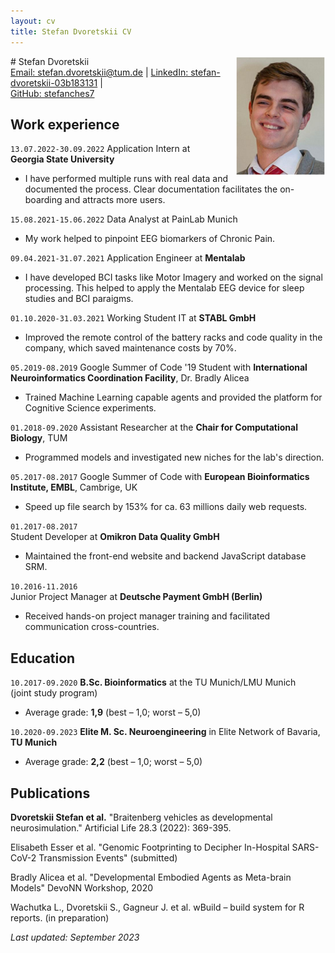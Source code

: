 ```yaml
---
layout: cv
title: Stefan Dvoretskii CV
---
```

<img style="float: right;width: 15vw; height:auto" src="media/my_photo.png">
# Stefan Dvoretskii


<div id="webaddress">
<a href="stefan.dvoretskii@tum.de">Email: stefan.dvoretskii@tum.de</a>
| <a href="http://linkedin.com/stefan-dvoretskii-03b183131">LinkedIn: stefan-dvoretskii-03b183131</a>
  | <br> <a href="https://github.com/stefanches7">GitHub: stefanches7</a>
 </div>
 
## Work experience


`13.07.2022-30.09.2022`	
Application Intern at <br> __Georgia State University__ 
- I have performed multiple runs with real data and documented the process. Clear documentation facilitates the on-boarding and attracts more users.

`15.08.2021-15.06.2022`
Data Analyst at PainLab Munich
- My work helped to pinpoint EEG biomarkers of Chronic Pain.

`09.04.2021-31.07.2021`
Application Engineer at __Mentalab__
-  I have developed BCI tasks like Motor Imagery and worked on the signal processing. This helped to apply the Mentalab EEG device for sleep studies and BCI paraigms.

`01.10.2020-31.03.2021`
Working Student IT at __STABL GmbH__
-  Improved the remote control of the battery racks and code quality in the company, which saved maintenance costs by 70%.

`05.2019-08.2019`
Google Summer of Code '19 Student with __International Neuroinformatics Coordination Facility__, Dr. Bradly Alicea
- Trained Machine Learning capable agents and provided the platform for Cognitive Science experiments.

`01.2018-09.2020`
Assistant Researcher at the __Chair for Computational Biology__, TUM
- Programmed models and investigated new niches for the lab's direction.

`05.2017-08.2017`
Google Summer of Code with __European Bioinformatics Institute, EMBL__, Cambrige, UK
- Speed up file search by 153% for ca. 63 millions daily web requests.

`01.2017-08.2017`	 
Student Developer at __Omikron Data Quality GmbH__ 
- Maintained the front-end website and backend JavaScript database SRM. 
 
`10.2016-11.2016`	
Junior Project Manager at __Deutsche Payment GmbH (Berlin)__ 
- Received hands-on project manager training and facilitated communication cross-countries.


## Education

`10.2017-09.2020`
__B.Sc. Bioinformatics__ at the TU Munich/LMU Munich <br> (joint study program)
- Average grade: __1,9__ (best – 1,0; worst – 5,0)

`10.2020-09.2023`
__Elite M. Sc. Neuroengineering__ in Elite Network of Bavaria,<br> __TU Munich__
- Average grade: __2,2__ (best – 1,0; worst – 5,0)


## Publications

__Dvoretskii Stefan et al.__ "Braitenberg vehicles as developmental neurosimulation." Artificial Life 28.3 (2022): 369-395.

Elisabeth Esser et al. "Genomic Footprinting to Decipher In-Hospital SARS-CoV-2 Transmission Events" (submitted)

Bradly Alicea et al. "Developmental Embodied Agents as Meta-brain Models" DevoNN Workshop, 2020

Wachutka L., Dvoretskii S., Gagneur J. et al. wBuild – build system for R reports. (in preparation)

_Last updated: September 2023_


